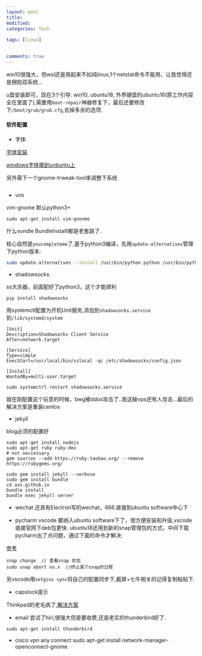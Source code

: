 ```yaml
---
layout: post
title:
modified:
categories: Tech
 
tags: [linux]

  
comments: true
---
```


 win10很强大，但wsl还是用起来不如纯linux,1个netstat命令不能用，让我觉得还是拥抱双系统...

 u盘安装即可，现在3个引导: win10, ubuntu18, 外界硬盘的ubuntu16(原工作内容全在里面了),需要用`boot-repair`神器修复下，最后还要修改下`/boot/grub/grub.cfg`,去掉多余的选项.

#### 软件配置

* 字体

[字体安装](https://blog.csdn.net/gatieme/article/details/51901396)

[windows字体挪到unbuntu上](https://www.cnblogs.com/Dylansuns/p/7648002.html)

另外需下一个gnome-trweak-tool来调整下系统
```
```


* vim

vim-gnome 默认python3+
```
sudo apt-get install vim-gnonme
```
什么vundle BundleInstalll都是老套路了.

核心自然是`youcompleteme`了,基于python3编译，先用`update-alternatives`管理下python版本:
```sh
sudo update-alternatives --install /usr/bin/python python /usr/bin/python3.6  36 --slave /usr/bin/python3m python3m /usr/bin/python3.6m --slave /usr/bin/pip pip /usr/bin/pip3
```
* shadowsocks

ss大杀器，前面配好了python3，这个才能顺利
```
pip install shadowsocks
```
用systemctl配置为开机Unit服务,添加到`shadowsocks.service`到`/lib/systemd/system`
```
[Unit]
Description=Shadowsocks Client Service
After=network.target

[Service]
Type=simple
ExecStart=/usr/local/bin/sslocal -qc /etc/shadowsocks/config.json

[Install]
WantedBy=multi-user.target
```
```
sudo systemctrl restart shadowsocks.service
```

就在刚配置这个玩意的时候，bwg被ddos攻击了..我这破vps还有人攻击...最后的解决方案是重装centos

* jekyll

blog必须的配置好
```
sudo apt-get install nodejs
sudo apt-get ruby ruby-dev
# not neccessary
gem sources --add https://ruby.taobao.org/ --remove https://rubygems.org/

sudo gem install jekyll --verbose
sudo gem install bundle
cd axx.github.io
bundle install
bundle exec jekyll server
```

* wechat
还真有Electron写的wechat，666.直接到ubuntu software中心下

* pycharm vscode
都纳入ubuntu software下了，很方便安装和升级,vscode直接官网下deb包更快.
ubuntu18还用到新的snap管理包的方式，中间下载pycharm出了点问题，通过下面的命令才解决:

[参考](https://askubuntu.com/questions/701618/pycharm-by-jetbrains-installation)

```
snap change  // 查看snap 状态
sudo snap abort no.x  //终止某个snap的过程
```
另vscode用`setgins sync`将自己的配置同步下,截屏+七牛相关的记得复制粘贴下.

* capslock提示

Thinkpad的老毛病了,[解决方案](https://blog.csdn.net/zhengkarl/article/details/12324879)

* email
尝试了hiri,很强大但是要收费,还是老实的thunderbird好了.
```
sudo apt-get install thunderbird
```

* cisco vpn any connect
sudo apt-get install network-manager-openconnect-gnome

